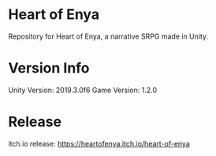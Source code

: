 # Heart of Enya
Repository for Heart of Enya, a narrative SRPG made in Unity.

# Version Info
Unity Version: 2019.3.0f6
Game Version: 1.2.0

# Release
itch.io release: https://heartofenya.itch.io/heart-of-enya
